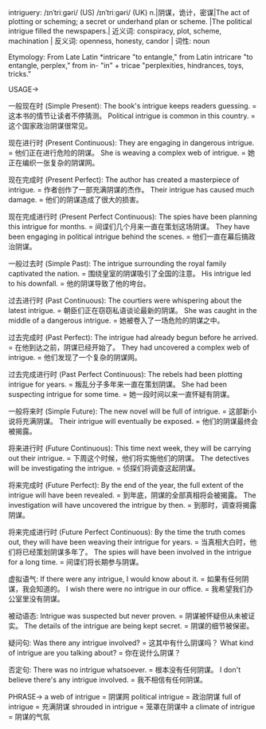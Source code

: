 intriguery: /ɪnˈtriːɡəri/ (US) /ɪnˈtriːɡəri/ (UK)
n.|阴谋，诡计，密谋|The act of plotting or scheming; a secret or underhand plan or scheme. |The political intrigue filled the newspapers.| 近义词: conspiracy, plot, scheme, machination | 反义词: openness, honesty, candor | 词性: noun

Etymology:
From Late Latin *intricare "to entangle," from Latin intricare "to entangle, perplex," from in- "in" + tricae "perplexities, hindrances, toys, tricks."


USAGE->

一般现在时 (Simple Present):
The book's intrigue keeps readers guessing. = 这本书的情节让读者不停猜测。
Political intrigue is common in this country. =  这个国家政治阴谋很常见。


现在进行时 (Present Continuous):
They are engaging in dangerous intrigue. = 他们正在进行危险的阴谋。
She is weaving a complex web of intrigue. = 她正在编织一张复杂的阴谋网。


现在完成时 (Present Perfect):
The author has created a masterpiece of intrigue. = 作者创作了一部充满阴谋的杰作。
Their intrigue has caused much damage. = 他们的阴谋造成了很大的损害。


现在完成进行时 (Present Perfect Continuous):
The spies have been planning this intrigue for months. = 间谍们几个月来一直在策划这场阴谋。
They have been engaging in political intrigue behind the scenes. = 他们一直在幕后搞政治阴谋。


一般过去时 (Simple Past):
The intrigue surrounding the royal family captivated the nation. =  围绕皇室的阴谋吸引了全国的注意。
His intrigue led to his downfall. = 他的阴谋导致了他的垮台。


过去进行时 (Past Continuous):
The courtiers were whispering about the latest intrigue. = 朝臣们正在窃窃私语谈论最新的阴谋。
She was caught in the middle of a dangerous intrigue. = 她被卷入了一场危险的阴谋之中。


过去完成时 (Past Perfect):
The intrigue had already begun before he arrived. = 在他到达之前，阴谋已经开始了。
They had uncovered a complex web of intrigue. = 他们发现了一个复杂的阴谋网。


过去完成进行时 (Past Perfect Continuous):
The rebels had been plotting intrigue for years. =  叛乱分子多年来一直在策划阴谋。
She had been suspecting intrigue for some time. = 她一段时间以来一直怀疑有阴谋。


一般将来时 (Simple Future):
The new novel will be full of intrigue. = 这部新小说将充满阴谋。
Their intrigue will eventually be exposed. = 他们的阴谋最终会被揭露。


将来进行时 (Future Continuous):
This time next week, they will be carrying out their intrigue. = 下周这个时候，他们将实施他们的阴谋。
The detectives will be investigating the intrigue. =  侦探们将调查这起阴谋。


将来完成时 (Future Perfect):
By the end of the year, the full extent of the intrigue will have been revealed. = 到年底，阴谋的全部真相将会被揭露。
The investigation will have uncovered the intrigue by then. = 到那时，调查将揭露阴谋。


将来完成进行时 (Future Perfect Continuous):
By the time the truth comes out, they will have been weaving their intrigue for years. = 当真相大白时，他们将已经策划阴谋多年了。
The spies will have been involved in the intrigue for a long time. = 间谍们将长期参与阴谋。


虚拟语气:
If there were any intrigue, I would know about it. = 如果有任何阴谋，我会知道的。
I wish there were no intrigue in our office. = 我希望我们办公室里没有阴谋。


被动语态:
Intrigue was suspected but never proven. = 阴谋被怀疑但从未被证实。
The details of the intrigue are being kept secret. = 阴谋的细节被保密。


疑问句:
Was there any intrigue involved? =  这其中有什么阴谋吗？
What kind of intrigue are you talking about? = 你在说什么阴谋？


否定句:
There was no intrigue whatsoever. =  根本没有任何阴谋。
I don't believe there's any intrigue involved. = 我不相信有任何阴谋。



PHRASE->
a web of intrigue = 阴谋网
political intrigue = 政治阴谋
full of intrigue = 充满阴谋
shrouded in intrigue = 笼罩在阴谋中
a climate of intrigue = 阴谋的气氛


